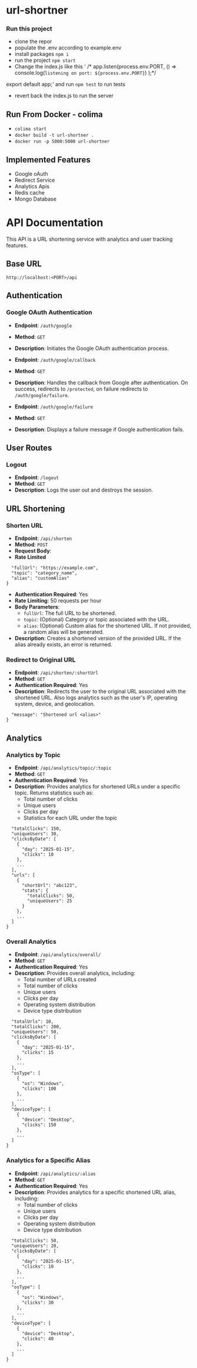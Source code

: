# url-shortner

### Run this project

- clone the repor
- populate the .env according to example.env
- install packages
  `npm i`
- run the project
  `npm start`
- Change the index.js like this
  '
  /\*
  app.listen(process.env.PORT, () =>
  console.log(`listening on port: ${process.env.PORT}`)
  );\*/

export default app;' and run `npm test` to run tests

- revert back the index.js to run the server

## Run From Docker - colima

- `colima start`
- `docker build -t url-shortner .`
- `docker run -p 5000:5000 url-shortner`

## Implemented Features

- Google oAuth
- Redirect Service
- Analytics Apis
- Redis cache
- Mongo Database

# API Documentation

This API is a URL shortening service with analytics and user tracking features.

## Base URL

`http://localhost:<PORT>/api`

## Authentication

### Google OAuth Authentication

- **Endpoint**: `/auth/google`
- **Method**: `GET`
- **Description**: Initiates the Google OAuth authentication process.

- **Endpoint**: `/auth/google/callback`
- **Method**: `GET`
- **Description**: Handles the callback from Google after authentication. On success, redirects to `/protected`, on failure redirects to `/auth/google/failure`.

- **Endpoint**: `/auth/google/failure`
- **Method**: `GET`
- **Description**: Displays a failure message if Google authentication fails.

## User Routes

### Logout

- **Endpoint**: `/logout`
- **Method**: `GET`
- **Description**: Logs the user out and destroys the session.

## URL Shortening

### Shorten URL

- **Endpoint**: `/api/shorten`
- **Method**: `POST`
- **Request Body**:
- **Rate Limited**

```{
  "fullUrl": "https://example.com",
  "topic": "category_name",
  "alias": "customAlias"
}
```

- **Authentication Required**: Yes
- **Rate Limiting**: 50 requests per hour
- **Body Parameters**:
  - `fullUrl`: The full URL to be shortened.
  - `topic`: (Optional) Category or topic associated with the URL.
  - `alias`: (Optional) Custom alias for the shortened URL. If not provided, a random alias will be generated.
- **Description**: Creates a shortened version of the provided URL. If the alias already exists, an error is returned.

### Redirect to Original URL

- **Endpoint**: `/api/shorten/:shortUrl`
- **Method**: `GET`
- **Authentication Required**: Yes
- **Description**: Redirects the user to the original URL associated with the shortened URL. Also logs analytics such as the user's IP, operating system, device, and geolocation.

```{
  "message": "Shortened url <alias>"
}
```

## Analytics

### Analytics by Topic

- **Endpoint**: `/api/analytics/topic/:topic`
- **Method**: `GET`
- **Authentication Required**: Yes
- **Description**: Provides analytics for shortened URLs under a specific topic. Returns statistics such as:
  - Total number of clicks
  - Unique users
  - Clicks per day
  - Statistics for each URL under the topic

```{
  "totalClicks": 150,
  "uniqueUsers": 30,
  "clicksByDate": [
    {
      "day": "2025-01-15",
      "clicks": 10
    },
    ...
  ],
  "urls": [
    {
      "shortUrl": "abc123",
      "stats": {
        "totalClicks": 50,
        "uniqueUsers": 25
      }
    },
    ...
  ]
}
```

### Overall Analytics

- **Endpoint**: `/api/analytics/overall/`
- **Method**: `GET`
- **Authentication Required**: Yes
- **Description**: Provides overall analytics, including:
  - Total number of URLs created
  - Total number of clicks
  - Unique users
  - Clicks per day
  - Operating system distribution
  - Device type distribution

```{
  "totalUrls": 10,
  "totalClicks": 200,
  "uniqueUsers": 50,
  "clicksByDate": [
    {
      "day": "2025-01-15",
      "clicks": 15
    },
    ...
  ],
  "osType": [
    {
      "os": "Windows",
      "clicks": 100
    },
    ...
  ],
  "deviceType": [
    {
      "device": "Desktop",
      "clicks": 150
    },
    ...
  ]
}
```

### Analytics for a Specific Alias

- **Endpoint**: `/api/analytics/:alias`
- **Method**: `GET`
- **Authentication Required**: Yes
- **Description**: Provides analytics for a specific shortened URL alias, including:
  - Total number of clicks
  - Unique users
  - Clicks per day
  - Operating system distribution
  - Device type distribution

```{
  "totalClicks": 50,
  "uniqueUsers": 20,
  "clicksByDate": [
    {
      "day": "2025-01-15",
      "clicks": 10
    },
    ...
  ],
  "osType": [
    {
      "os": "Windows",
      "clicks": 30
    },
    ...
  ],
  "deviceType": [
    {
      "device": "Desktop",
      "clicks": 40
    },
    ...
  ]
}
```
